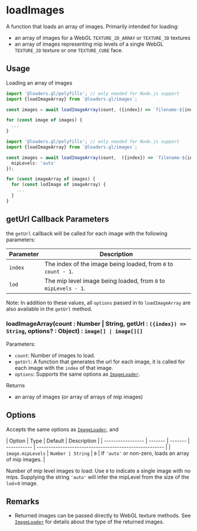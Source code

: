 # loadImages

A function that loads an array of images. Primarily intended for loading:

- an array of images for a WebGL `TEXTURE_2D_ARRAY` or `TEXTURE_3D` textures
- an array of images representing mip levels of a single WebGL `TEXTURE_2D` texture or one `TEXTURE_CUBE` face.

## Usage

Loading an array of images

```typescript
import '@loaders.gl/polyfills'; // only needed for Node.js support
import {loadImageArray} from `@loaders.gl/images`;

const images = await loadImageArray(count, ({index}) => `filename-${index}`);

for (const image of images) {
  ...
}
```

```typescript
import '@loaders.gl/polyfills'; // only needed for Node.js support
import {loadImageArray} from `@loaders.gl/images`;

const images = await loadImageArray(count,  ({index}) => `filename-${index}`, {
  mipLevels: 'auto'
});

for (const imageArray of images) {
  for (const lodImage of imageArray) {
    ...
  }
}
```

## getUrl Callback Parameters

the `getUrl` callback will be called for each image with the following parameters:

| Parameter | Description                                                    |
| --------- | -------------------------------------------------------------- |
| `index`   | The index of the image being loaded, from `0` to `count - 1`.  |
| `lod`     | The mip level image being loaded, from `0` to `mipLevels - 1`. |

Note: In addition to these values, all `options` passed in to `loadImageArray` are also available in the `getUrl` method.

### loadImageArray(count : Number | String, getUrl : `({index}) => String`, options? : Object) : `image[] | image[][]`

Parameters:

- `count`: Number of images to load.
- `getUrl`: A function that generates the url for each image, it is called for each image with the `index` of that image.
- `options`: Supports the same options as [`ImageLoader`](modules/images/docs/api-reference/image-loader).

Returns

- an array of images (or array of arrays of mip images)

## Options

Accepts the same options as [`ImageLoader`](modules/images/docs/api-reference/image-loader), and

| Option            | Type    | Default | Description |
| ----------------- | ------- | ------- | ----------- | ------------------------------------------------------ |
| `image.mipLevels` | `Number | String` | `0`         | If `'auto'` or non-zero, loads an array of mip images. |

Number of mip level images to load: Use `0` to indicate a single image with no mips. Supplying the string `'auto'` will infer the mipLevel from the size of the `lod`=`0` image.

## Remarks

- Returned images can be passed directly to WebGL texture methods. See [`ImageLoader`](modules/images/docs/api-reference/image-loader) for details about the type of the returned images.
